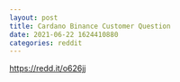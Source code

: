 ```yaml
--- 
layout: post 
title: Cardano Binance Customer Question 
date: 2021-06-22 1624410880 
categories: reddit 
--- 
```

https://redd.it/o626jj